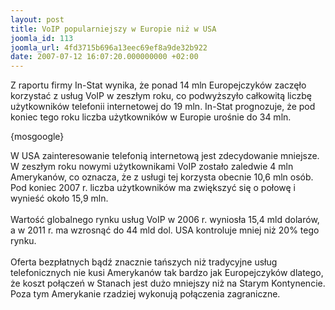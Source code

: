 ```yaml
---
layout: post
title: VoIP popularniejszy w Europie niż w USA
joomla_id: 113
joomla_url: 4fd3715b696a13eec69ef8a9de32b922
date: 2007-07-12 16:07:20.000000000 +02:00
---
```

Z raportu firmy In-Stat wynika, że ponad 14 mln Europejczyk&oacute;w zaczęło korzystać z usług VoIP w zeszłym roku, co podwyższyło całkowitą liczbę użytkownik&oacute;w telefonii internetowej do 19 mln. In-Stat prognozuje, że pod koniec tego roku liczba użytkownik&oacute;w w Europie urośnie do 34 mln.<p>{mosgoogle}</p><p>W USA zainteresowanie telefonią internetową jest zdecydowanie mniejsze. W zeszłym roku nowymi użytkownikami VoIP zostało zaledwie 4 mln Amerykan&oacute;w, co oznacza, że z usługi tej korzysta obecnie 10,6 mln os&oacute;b. Pod koniec 2007 r. liczba użytkownik&oacute;w ma zwiększyć się o połowę i wynieść około 15,9 mln. <br /><br /> Wartość globalnego rynku usług VoIP w 2006 r. wyniosła 15,4 mld dolar&oacute;w, a w 2011 r. ma wzrosnąć do 44 mld dol. USA kontroluje mniej niż 20% tego rynku. <br /><br /> Oferta bezpłatnych bądź znacznie tańszych niż tradycyjne usług telefonicznych nie kusi Amerykan&oacute;w tak bardzo jak Europejczyk&oacute;w dlatego, że koszt połączeń w Stanach jest dużo mniejszy niż na Starym Kontynencie. Poza tym Amerykanie rzadziej wykonują połączenia zagraniczne. </p>

